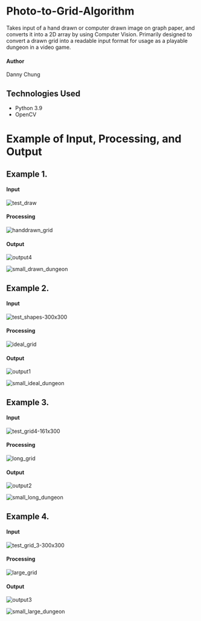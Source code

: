 # Photo-to-Grid-Algorithm
 
Takes input of a hand drawn or computer drawn image on graph paper, and converts it into a 2D array by using Computer Vision. Primarily designed to convert a drawn grid into a readable input format for usage as a playable dungeon in a video game.

#### Author
Danny Chung


## Technologies Used
- Python 3.9
- OpenCV


# Example of Input, Processing, and Output
## Example 1.
#### Input

![test_draw](https://user-images.githubusercontent.com/67284108/168719223-fffb071b-07de-4aed-88e3-858586eeadda.jpg)

#### Processing

![handdrawn_grid](https://user-images.githubusercontent.com/67284108/168719295-1a41d03b-6f15-46f6-9821-a17c825a8201.gif)

#### Output

![output4](https://user-images.githubusercontent.com/67284108/168719306-ddc28fa9-de23-48f6-8bf3-a0eedfca0c17.jpg)

![small_drawn_dungeon](https://user-images.githubusercontent.com/67284108/168723881-afea199a-dec0-414d-9343-a1c4b7a45ca7.jpg)


## Example 2.
#### Input

![test_shapes-300x300](https://user-images.githubusercontent.com/67284108/168719676-4e906966-b6cd-473e-8b3b-bf0508a14f0a.jpg)

#### Processing

![ideal_grid](https://user-images.githubusercontent.com/67284108/168720316-bdd3bfc9-af7c-46a9-963f-02a38477af4b.gif)

#### Output

![output1](https://user-images.githubusercontent.com/67284108/168719715-1a2ea88a-86a0-4ad2-8914-f0306c4788ce.jpg)

![small_ideal_dungeon](https://user-images.githubusercontent.com/67284108/168723901-5699628a-f5a0-4475-a8aa-c53d4b79b00b.jpg)


## Example 3.
#### Input

![test_grid4-161x300](https://user-images.githubusercontent.com/67284108/168720530-37deb009-270d-4fcc-90e1-d2c1b2dd9d30.jpg)

#### Processing

![long_grid](https://user-images.githubusercontent.com/67284108/168720561-98bd7056-c079-4561-b69f-848d8887e16f.gif)

#### Output

![output2](https://user-images.githubusercontent.com/67284108/168720581-62a29b2f-b90d-45e2-93f4-cd7a606a6f8c.jpg)

![small_long_dungeon](https://user-images.githubusercontent.com/67284108/168723920-c46b2057-9fa4-4557-a322-683009d61d86.jpg)


## Example 4.
#### Input

![test_grid_3-300x300](https://user-images.githubusercontent.com/67284108/168720638-db3c6b06-06d2-48a1-9e5c-115ad8a57264.jpg)

#### Processing

![large_grid](https://user-images.githubusercontent.com/67284108/168722147-c25a99d2-2cd9-4adf-94f9-bac9cdba0828.gif)

#### Output

![output3](https://user-images.githubusercontent.com/67284108/168722205-7ddaaeb3-e323-4548-b588-3f4d78bd0c1a.jpg)

![small_large_dungeon](https://user-images.githubusercontent.com/67284108/168724117-754d0f19-3323-4ebb-b67d-4b4dce393b29.jpg)

